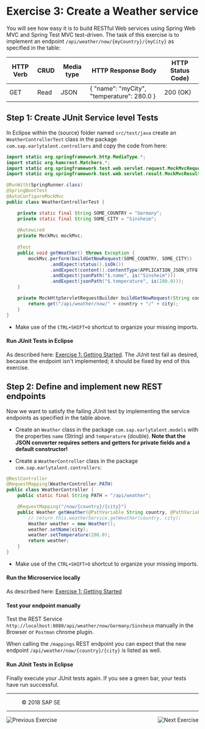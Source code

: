 Exercise 3: Create a Weather service
===========
You will see how easy it is to build RESTful Web services using Spring Web MVC and Spring Test MVC test-driven. The task of this exercise is to implement an endpoint `/api/weather/now/{myCountry}/{myCity}` as specified in the table:

| HTTP Verb   |  CRUD      | Media type   | HTTP Response Body | HTTP Status Code) | 
| ----------- | ---------- | ------------ | ----------- | --------------------------------------- |
| GET         | Read       | JSON         |  { "name": "myCity", "temperature": 280.0 } | 200 (OK)    | 


## Step 1: Create JUnit Service level Tests
In Eclipse within the (source) folder named `src/test/java` create an `WeatherControllerTest` class in the package `com.sap.earlytalent.controllers` and copy the code from here:

```java
import static org.springframework.http.MediaType.*;
import static org.hamcrest.Matchers.*;
import static org.springframework.test.web.servlet.request.MockMvcRequestBuilders.*;
import static org.springframework.test.web.servlet.result.MockMvcResultMatchers.*;

@RunWith(SpringRunner.class)
@SpringBootTest
@AutoConfigureMockMvc
public class WeatherControllerTest {

    private static final String SOME_COUNTRY = "Germany";
    private static final String SOME_CITY = "Sinsheim";
    
    @Autowired
    private MockMvc mockMvc;
    
    @Test
    public void getWeather() throws Exception {
        mockMvc.perform(buildGetNowRequest(SOME_COUNTRY, SOME_CITY))
                .andExpect(status().isOk())
                .andExpect(content().contentType(APPLICATION_JSON_UTF8))
                .andExpect(jsonPath("$.name", is("Sinsheim")))
                .andExpect(jsonPath("$.temperature", is(280.0)));
    }

    private MockHttpServletRequestBuilder buildGetNowRequest(String country, String city) throws Exception {
        return get("/api/weather/now/" + country + "/" + city);
    }
}
```
- Make use of the `CTRL+SHIFT+O` shortcut to organize your missing imports.

#### Run JUnit Tests in Eclipse
As described here: [Exercise 1: Getting Started](https://github.wdf.sap.corp/cc-java-dev/cc-coursematerial/blob/master/SpringBoot/Exercise_1_SpringBoot_GettingStarted.md#step-7-run-junit-tests-in-eclipse). The JUnit test fail as desired, because the endpoint isn't implemented; it should be fixed by end of this exercise.

## Step 2: Define and implement new REST endpoints
Now we want to satisfy the failing JUnit test by implementing the service endpoints as specified in the table above.

- Create an `Weather` class in the package `com.sap.earlytalent.models` with the properties `name` (String) and `temperature` (double). **Note that the JSON converter requires setters and getters for private fields and a default constructor!**

- Create a `WeatherController` class in the package `com.sap.earlytalent.controllers`:
```java
@RestController
@RequestMapping(WeatherController.PATH)
public class WeatherController {
    public static final String PATH = "/api/weather";

    @RequestMapping("/now/{country}/{city}")
    public Weather getWeather(@PathVariable String country, @PathVariable String city) {
        // return this.weatherService.getWeather(country, city);
        Weather weather = new Weather();
        weather.setName(city);
        weather.setTemperature(280.0);
        return weather;
    }
}
```
- Make use of the `CTRL+SHIFT+O` shortcut to organize your missing imports.

#### Run the Microservice locally
As described here: [Exercise 1: Getting Started](https://github.wdf.sap.corp/cc-java-dev/cc-coursematerial/blob/master/SpringBoot/Exercise_1_SpringBoot_GettingStarted.md#step-3-run-microservice-in-eclipse)

#### Test your endpoint manually
Test the REST Service `http://localhost:8080/api/weather/now/Germany/Sinsheim` manually in the Browser or `Postman` chrome plugin.

When calling the `/mappings` REST endpoint you can expect that the new endpoint `/api/weather/now/{country}/{city}` is listed as well.

#### Run JUnit Tests in Eclipse
Finally execute your JUnit tests again. If you see a green bar, your tests have run successful. 


***
<dl>
  <dd>
  <div class="footer">&copy; 2018 SAP SE</div>
  </dd>
</dl>
<hr>
<a href="Exercise_2_SpringBoot_DeployAdsOnCloudFoundry.md">
  <img align="left" alt="Previous Exercise">
</a>
<a href="Exercise_4_CallExternalWeatherService.md">
  <img align="right" alt="Next Exercise">
</a>


